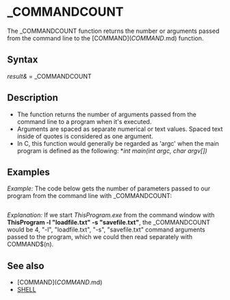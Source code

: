 # _COMMANDCOUNT

The _COMMANDCOUNT function returns the number or arguments passed from the command line to the [COMMAND$](COMMAND$.md) function.

  

## Syntax

*result&* = _COMMANDCOUNT
  

## Description

* The function returns the number of arguments passed from the command line to a program when it's executed.
* Arguments are spaced as separate numerical or text values. Spaced text inside of quotes is considered as one argument.
* In C, this function would generally be regarded as 'argc' when the main program is defined as the following: **int main(int argc, char *argv[])**

  

## Examples

*Example:* The code below gets the number of parameters passed to our program from the command line with _COMMANDCOUNT:

``` limit = _COMMANDCOUNT [FOR](FOR.md) i = 1 [TO](TO.md) limit     [PRINT](PRINT.md) [COMMAND$](COMMAND$.md)(i) [NEXT](NEXT.md)  
```

*Explanation:* If we start *ThisProgram.exe* from the command window with **ThisProgram -l "loadfile.txt" -s "savefile.txt"**, the _COMMANDCOUNT would be 4, "-l", "loadfile.txt", "-s", "savefile.txt" command arguments passed to the program, which we could then read separately with COMMAND$(n).
  

## See also

* [COMMAND$](COMMAND$.md)
* [SHELL](SHELL.md)

  
